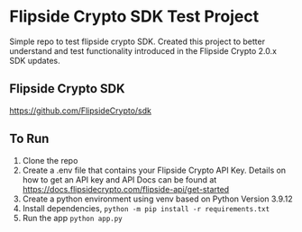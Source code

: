 # Flipside Crypto SDK Test Project
Simple repo to test flipside crypto SDK. Created this project to better understand and test functionality introduced in the Flipside Crypto 2.0.x SDK updates.


## Flipside Crypto SDK
https://github.com/FlipsideCrypto/sdk

## To Run
1. Clone the repo
2. Create a .env file that contains your Flipside Crypto API Key. Details on how to get an API key and API Docs can be found at https://docs.flipsidecrypto.com/flipside-api/get-started
3. Create a python environment using venv based on Python Version 3.9.12
4. Install dependencies, `python -m pip install -r requirements.txt`
5. Run the app `python app.py`
